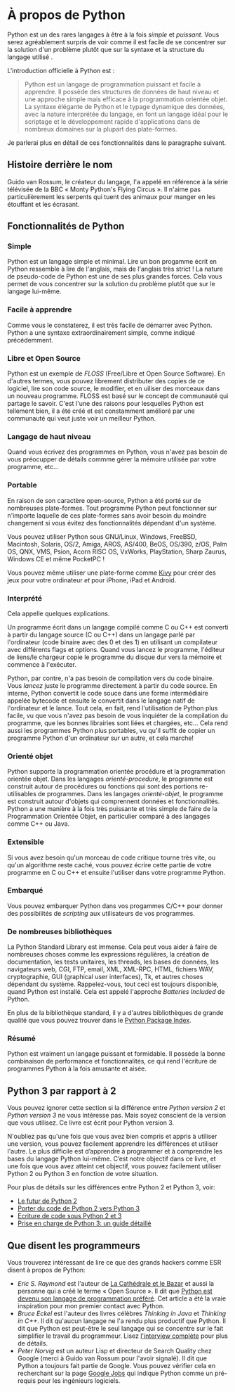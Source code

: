 # À propos de Python

Python est un des rares langages à être à la fois _simple_ et _puissant_.  Vous serez agréablement surpris de voir comme il est facile de se concentrer sur la solution d'un problème plutôt que sur la syntaxe et la structure du langage utilisé .

L'introduction officielle à Python est :

> Python est un langage de programmation puissant et facile à apprendre. Il possède des structures de données de haut niveau et une approche simple mais efficace à la programmation orientée objet. La syntaxe élégante de Python et le typage dynamique des données, avec la nature interprétée du langage, en font un langage idéal pour le scriptage et le développement rapide d'applications dans de nombreux domaines sur la plupart des plate-formes.

Je parlerai plus en détail de ces fonctionnalités dans le paragraphe suivant.

## Histoire derrière le nom

Guido van Rossum, le créateur du langage, l'a appelé en référence à la série télévisée de la BBC « Monty Python's Flying Circus ». Il n'aime pas particulièrement les serpents qui tuent des animaux pour manger en les étouffant et les écrasant.

## Fonctionnalités de Python

### Simple

Python est un langage simple et minimal. Lire un bon progamme écrit en Python ressemble à lire de l'anglais, mais de l'anglais très strict ! La nature de pseudo-code de Python est une de ses plus grandes forces. Cela vous permet de vous concentrer sur la solution du problème plutôt que sur le langage lui-même.

### Facile à apprendre

Comme vous le constaterez, il est très facile de démarrer avec Python. Python a une syntaxe extraordinairement simple, comme indiqué précédemment.

### Libre et Open Source

Python est un exemple de _FLOSS_ (Free/Libre et Open Source Software). En d'autres termes, vous pouvez librement distributer des copies de ce logiciel, lire son code source, le modifier, et en uiliser des morceaux dans un nouveau programme. FLOSS est basé sur le concept de communauté qui partage le savoir. C'est l'une des raisons pour lesquelles Python est tellement bien, il a été créé et est constamment amélioré par une communauté qui veut juste voir un meilleur Python.

### Langage de haut niveau

Quand vous écrivez des programmes en Python, vous n'avez pas besoin de vous préocupper de détails commme gérer la mémoire utilisée par votre programme, etc...

### Portable

En raison de son caractère open-source, Python a été porté sur de nombreuses plate-formes. Tout programme Python peut fonctionner sur n'importe laquelle de ces plate-formes sans avoir besoin du moindre changement si vous évitez des fonctionnalités dépendant d'un système.

Vous pouvez utiliser Python sous GNU/Linux, Windows, FreeBSD, Macintosh, Solaris, OS/2, Amiga, AROS, AS/400, BeOS, OS/390, z/OS, Palm OS, QNX, VMS, Psion, Acorn RISC OS, VxWorks, PlayStation, Sharp Zaurus, Windows CE et même PocketPC !

Vous pouvez même utiliser une plate-forme comme [Kivy](http://kivy.org) pour créer des jeux pour votre ordinateur _et_ pour iPhone, iPad et Android.

### Interprété

Cela appelle quelques explications.

Un programme écrit dans un langage compilé comme C ou C++ est converti à partir du langage source (C ou C++) dans un langage parlé par l'ordinateur (code binaire avec des 0 et des 1) en utilisant un compilateur avec différents flags et options. Quand vous lancez le programme, l'éditeur de liens/le chargeur copie le programme du disque dur vers la mémoire et commence à l'exécuter.

Python, par contre, n'a pas besoin de compilation vers du code binaire. Vous _lancez_ juste le programme directement à partir du code source. En interne, Python convertit le code souce dans une forme intermédiaire appelée bytecode et ensuite le convertit dans le langage natif de l'ordinateur et le lance. Tout cela, en fait, rend l'utilisation de Python plus facile, vu que vous n'avez pas besoin de vous inquiéter de la compilation du programme, que les bonnes librairies sont liées et chargées, etc... Cela rend aussi les programmes Python plus portables, vu qu'il suffit de copier un programme Python d'un ordinateur sur un autre, et cela marche!

### Orienté objet

Python supporte la programmation orientée procédure et la programmation orientée objet. Dans les langages _orienté-procedure_, le programme est construit autour de procédures ou fonctions qui sont des portions re-utilisables de programmes. Dans les langages _orienté-objet_, le programme est construit autour d'objets qui comprennent données et fonctionnalités. Python a une manière à la fois très puissante et très simple de faire de la Programmation Orientée Objet, en particulier comparé à des langages comme C++ ou Java.

### Extensible

Si vous avez besoin qu'un morceau de code critique tourne très vite, ou qu'un algorithme reste caché, vous pouvez écrire cette partie de votre programme en C ou C\++ et ensuite  l'utiliser dans votre programme Python.

### Embarqué


Vous pouvez embarquer Python dans vos progammes C/C\++ pour donner des possibilités de _scripting_ aux utilisateurs de vos programmes.

### De nombreuses bibliothèques

La Python Standard Library est immense. Cela peut vous aider à faire de nombreuses choses comme les expressions régulières, la création de documentation, les tests unitaires, les threads, les bases de données, les navigateurs web, CGI, FTP, email, XML, XML-RPC, HTML, fichiers WAV, cryptographie, GUI (graphical user interfaces), Tk, et autres choses dépendant du système. Rappelez-vous, tout ceci est toujours disponible, quand Python est installé. Cela est appelé l'approche _Batteries Included_ de Python.

En plus de la bibliothèque standard, il y a d'autres bibliothèques de grande qualité que vous pouvez trouver dans le [Python Package Index](http://pypi.python.org/pypi).

### Résumé

Python est vraiment un langage puissant et formidable. Il possède la bonne combinaison de performance et fonctionnalités, ce qui rend l'écriture de programmes Python à la fois amusante et aisée.

## Python 3 par rapport à 2

Vous pouvez ignorer cette section si la différence entre _Python version 2_ et _Python version 3_ ne vous intéresse pas. Mais soyez conscient de la version que vous utilisez. Ce livre est écrit pour Python version 3.

N'oubliez pas qu'une fois que vous avez bien compris et appris à utiliser une version, vous pouvez facilement apprendre les différences et utiliser l'autre. Le plus difficile est d’apprendre à programmer et à comprendre les bases du langage Python lui-même. C’est notre objectif dans ce livre, et une fois que vous avez atteint cet objectif, vous pouvez facilement utiliser Python 2 ou Python 3 en fonction de votre situation.

Pour plus de détails sur les différences entre Python 2 et Python 3, voir:

- [Le futur de Python 2](http://lwn.net/Articles/547191/)
- [Porter du code de Python 2 vers Python 3](https://docs.python.org/3/howto/pyporting.html)
- [Ecriture de code sous Python 2 et 3](https://wiki.python.org/moin/PortingToPy3k/BilingualQuickRef)
- [Prise en charge de Python 3: un guide détaillé](http://python3porting.com)

## Que disent les programmeurs

Vous trouverez intéressant de lire ce que des grands hackers comme ESR disent à propos de Python:

- _Eric S. Raymond_ est l'auteur de [La Cathédrale et le Bazar](http://fr.wikipedia.org/wiki/La_Cath%C3%A9drale_et_le_Bazar) et aussi la personne qui a créé le terme « Open Source ». Il dit que [Python est devenu son langage de programmation préféré](http://www.linuxjournal.com/article.php?sid=3882). Cet article a été la vraie inspiration pour mon premier contact avec Python.
- _Bruce Eckel_ est l'auteur des livres célèbres _Thinking in Java_ et _Thinking in C++_. Il dit qu'aucun langage ne l'a rendu plus productif que Python. Il dit que Python est peut-être le seul langage qui se concentre sur le fait simplifier le travail du programmeur. Lisez  [l'interview complète](http://www.artima.com/intv/aboutme.html) pour plus de détails.
- _Peter Norvig_ est un auteur Lisp et directeur de Search Quality chez Google (merci à Guido van Rossum pour l'avoir signalé). Il dit que Python a toujours fait partie de Google. Vous pouvez vérifier cela en recherchant sur la page [Google Jobs](http://www.google.com/jobs/index.html) qui indique Python comme un pré-requis pour les ingénieurs logiciels.
